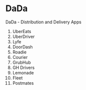 # DaDa
DaDa - Distribution and Delivery Apps

1. UberEats
2. UberDriver
3. Lyfe
4. DoorDash
5. Roadie
6. Courier
7. GrubHub
8. GH Drivers
9. Lemonade
10. Fleet
11. Postmates
